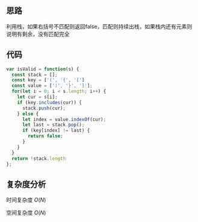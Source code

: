 ## 思路

利用栈，如果右括号不匹配则返回false，匹配则持续出栈，如果栈内还有元素则说明有剩余，没有匹配完全

## 代码

```javascript
var isValid = function(s) {
  const stack = [];
  const key = ['(', '{', '[']
  const value = [')', '}', ']'];
  for(let i = 0; i < s.length; i++) {
    let cur = s[i];
    if (key.includes(cur)) {
      stack.push(cur);
    } else {
      let index = value.indexOf(cur);
      let last = stack.pop();
      if (key[index] != last) {
        return false;
      }
    }
  }
  return !stack.length
};
```

## 复杂度分析

时间复杂度	$O(N)$

空间复杂度	$O(N)$

